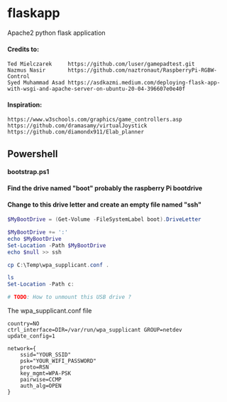 # flaskapp
Apache2 python flask application



#### Credits to:
```
Ted Mielczarek     https://github.com/luser/gamepadtest.git
Nazmus Nasir       https://github.com/naztronaut/RaspberryPi-RGBW-Control
Syed Muhammad Asad https://asdkazmi.medium.com/deploying-flask-app-with-wsgi-and-apache-server-on-ubuntu-20-04-396607e0e40f
```

#### Inspiration:
```
https://www.w3schools.com/graphics/game_controllers.asp
https://github.com/dramasamy/virtualJoystick
https://github.com/diamondx911/Elab_planner

```




## Powershell


#### bootstrap.ps1

#### Find the drive named "boot" probably the raspberry Pi bootdrive
#### Change to this drive letter and create an empty file named "ssh"

```powershell
$MyBootDrive = (Get-Volume -FileSystemLabel boot).DriveLetter

$MyBootDrive += ':'
echo $MyBootDrive
Set-Location -Path $MyBootDrive
echo $null >> ssh

cp C:\Temp\wpa_supplicant.conf .

ls
Set-Location -Path c:

# TODO: How to unmount this USB drive ?
```


The wpa_supplicant.conf file 
```linux
country=NO
ctrl_interface=DIR=/var/run/wpa_supplicant GROUP=netdev
update_config=1

network={
	ssid="YOUR_SSID"
	psk="YOUR_WIFI_PASSWORD"
	proto=RSN
	key_mgmt=WPA-PSK
	pairwise=CCMP
	auth_alg=OPEN
}
```


